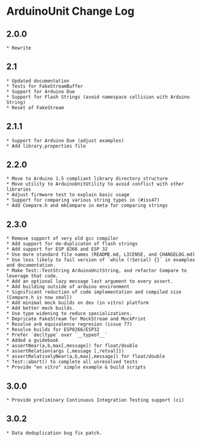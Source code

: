 # ArduinoUnit Change Log

## 2.0.0

	* Rewrite

## 2.1

	* Updated documentation
	* Tests for FakeStreamBuffer
	* Support for Arduino Due
	* Support for Flash Strings (avoid namespace collision with Arduino String)
	* Reset of FakeStream

## 2.1.1

	* Support for Arduino Due (adjust examples)
	* Add library.properties file

## 2.2.0

	* Move to Arduino 1.5 compliant library directory structure
	* Move utility to ArduinoUnitUtility to avoid conflict with other libraries
	* Adjust firmware test to explain basic usage
	* Support for comparing various string types in (#iss47)
	* Add Compare.h and mkCompare in meta for comparing strings

## 2.3.0

	* Remove support of very old gcc compiler
	* Add support for de-duplicaton of flash strings
	* Add support for ESP 8266 and ESP 32
	* Use more standard file names (README.md, LICENSE, and CHANGELOG.md)
	* Use less likely to fail version of `while (!Serial) {}` in examples and documentation.
	* Make Test::TestString ArduinoUnitString, and refactor Compare to leverage that code.
	* Add an optional lazy message last argument to every assert.
	* Add building outside of arduino environment
	* Significant reduction of code implementation and compiled size (Compare.h is now small)
	* Add minimal mock builds on dev (in vitro) platform
	* Add better mock builds.
	* Use type widening to reduce specializations.
	* Depricate FakeStream for MockStream and MockPrint
	* Resolve a<b equivalence regresion (issue 77)
	* Resolve builds for ESP8266/ESP32
	* Prefer `decltype` over `__typeof__`
	* Added a guidebook
	* assertNear(a,b,max[,message]) for float/double
	* assertRelation(args [,message [,retval]])
	* assertRelativelyNear(a,b,max[,message]) for float/double
	* Test::abort() to complete all unresolved tests
	* Provide "en vitro" simple example & build scripts
## 3.0.0
	* Provide preliminary Continuous Integration Testing support (ci)
## 3.0.2
	* Data deduplication bug fix patch.
